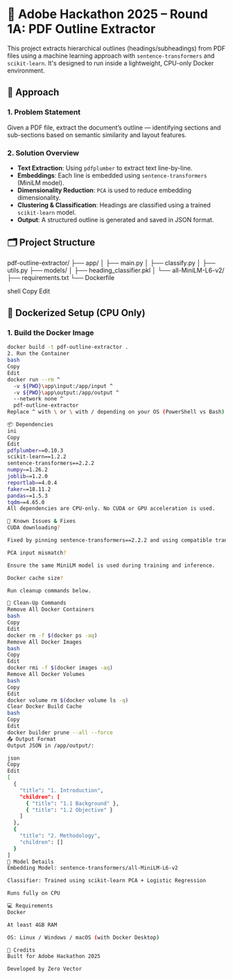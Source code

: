 # 🏁 Adobe Hackathon 2025 – Round 1A: PDF Outline Extractor

This project extracts hierarchical outlines (headings/subheadings) from PDF files using a machine learning approach with `sentence-transformers` and `scikit-learn`. It's designed to run inside a lightweight, CPU-only Docker environment.


## 🧠 Approach

### 1. Problem Statement
Given a PDF file, extract the document’s outline — identifying sections and sub-sections based on semantic similarity and layout features.

### 2. Solution Overview
- **Text Extraction**: Using `pdfplumber` to extract text line-by-line.
- **Embeddings**: Each line is embedded using `sentence-transformers` (MiniLM model).
- **Dimensionality Reduction**: `PCA` is used to reduce embedding dimensionality.
- **Clustering & Classification**: Headings are classified using a trained `scikit-learn` model.
- **Output**: A structured outline is generated and saved in JSON format.

## 🗂 Project Structure

pdf-outline-extractor/
├── app/
│ ├── main.py
│ ├── classify.py
│ ├── utils.py
├── models/
│ ├── heading_classifier.pkl
│ └── all-MiniLM-L6-v2/
├── requirements.txt
└── Dockerfile

shell
Copy
Edit

## 🐳 Dockerized Setup (CPU Only)

### 1. Build the Docker Image

```bash
docker build -t pdf-outline-extractor .
2. Run the Container
bash
Copy
Edit
docker run --rm ^
  -v ${PWD}\app\input:/app/input ^
  -v ${PWD}\app\output:/app/output ^
  --network none ^
  pdf-outline-extractor
Replace ^ with \ or \ with / depending on your OS (PowerShell vs Bash).

📦 Dependencies
ini
Copy
Edit
pdfplumber==0.10.3
scikit-learn==1.2.2
sentence-transformers==2.2.2
numpy==1.26.2
joblib==1.2.0
reportlab==4.0.4
faker==18.11.2
pandas==1.5.3
tqdm==4.65.0
All dependencies are CPU-only. No CUDA or GPU acceleration is used.

🚫 Known Issues & Fixes
CUDA downloading?

Fixed by pinning sentence-transformers==2.2.2 and using compatible transformers and torch versions.

PCA input mismatch?

Ensure the same MiniLM model is used during training and inference.

Docker cache size?

Run cleanup commands below.

🔁 Clean-Up Commands
Remove All Docker Containers
bash
Copy
Edit
docker rm -f $(docker ps -aq)
Remove All Docker Images
bash
Copy
Edit
docker rmi -f $(docker images -aq)
Remove All Docker Volumes
bash
Copy
Edit
docker volume rm $(docker volume ls -q)
Clear Docker Build Cache
bash
Copy
Edit
docker builder prune --all --force
📤 Output Format
Output JSON in /app/output/:

json
Copy
Edit
[
  {
    "title": "1. Introduction",
    "children": [
      { "title": "1.1 Background" },
      { "title": "1.2 Objective" }
    ]
  },
  {
    "title": "2. Methodology",
    "children": []
  }
]
🤖 Model Details
Embedding Model: sentence-transformers/all-MiniLM-L6-v2

Classifier: Trained using scikit-learn PCA + Logistic Regression

Runs fully on CPU

💻 Requirements
Docker

At least 4GB RAM

OS: Linux / Windows / macOS (with Docker Desktop)

👥 Credits
Built for Adobe Hackathon 2025

Developed by Zero Vector


